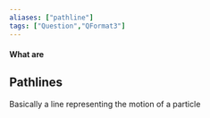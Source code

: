 ```yaml
---
aliases: ["pathline"]
tags: ["Question","QFormat3"]
---
```


#### What are
## Pathlines
Basically a line representing the motion of a particle